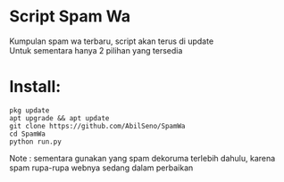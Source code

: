 # Script Spam Wa
Kumpulan spam wa terbaru, script akan terus di update\
Untuk sementara hanya 2 pilihan yang tersedia
# Install:
```
pkg update 
apt upgrade && apt update
git clone https://github.com/AbilSeno/SpamWa
cd SpamWa
python run.py
```
Note : sementara gunakan yang spam dekoruma terlebih dahulu, karena spam rupa-rupa webnya sedang dalam perbaikan
